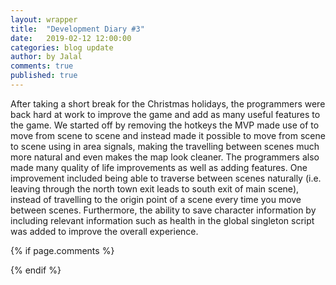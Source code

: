 ```yaml
---
layout: wrapper
title:  "Development Diary #3"
date:   2019-02-12 12:00:00
categories: blog update
author: by Jalal
comments: true
published: true
---
```


After taking a short break for the Christmas holidays, the programmers were back hard at work to improve the game and add as many useful features to the game. We started off by removing the hotkeys the MVP made use of to move from scene to scene and instead made it possible to move from scene to scene using in area signals, making the travelling between scenes much more natural and even makes the map look cleaner. The programmers also made many quality of life improvements as well as adding features. One improvement included being able to traverse between scenes naturally (i.e. leaving through the north town exit leads to south exit of main scene), instead of travelling to the origin point of a scene every time you move between scenes. Furthermore, the ability to save character information by including relevant information such as health in the global singleton script was added to improve the overall experience.  




{% if page.comments %} 
<div id="disqus_thread"></div>
<script>
(function() { // DON'T EDIT BELOW THIS LINE
var d = document, s = d.createElement('script');
s.src = 'https://lothori16.disqus.com/embed.js';
s.setAttribute('data-timestamp', +new Date());
(d.head || d.body).appendChild(s);
})();
</script>
{% endif %}
